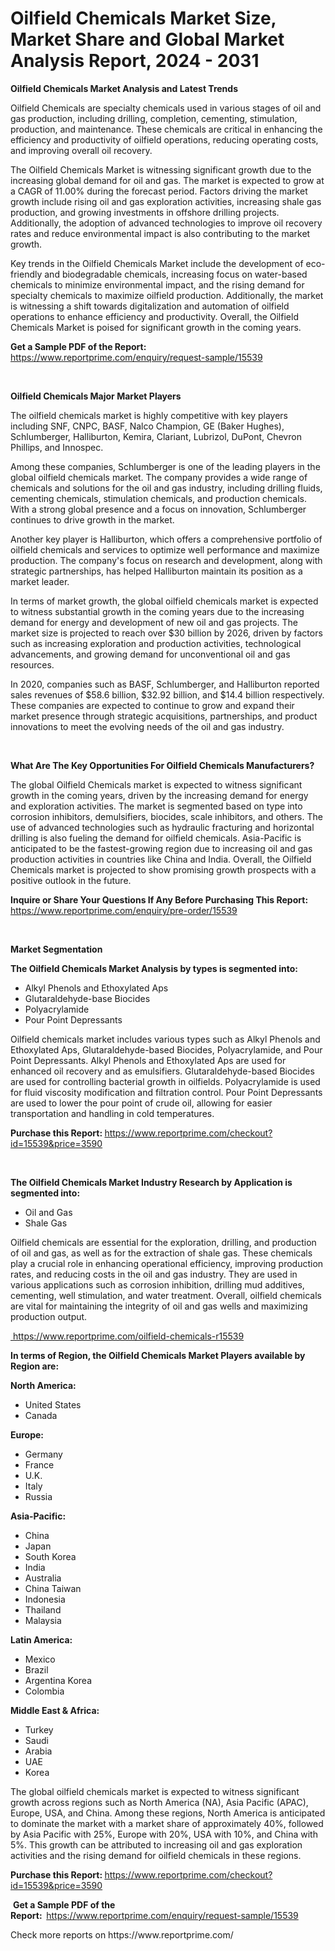 <p><h1>Oilfield Chemicals Market Size, Market Share and Global Market Analysis Report, 2024 - 2031</h1></p><p><strong>Oilfield Chemicals Market Analysis and Latest Trends</strong></p>
<p><p>Oilfield Chemicals are specialty chemicals used in various stages of oil and gas production, including drilling, completion, cementing, stimulation, production, and maintenance. These chemicals are critical in enhancing the efficiency and productivity of oilfield operations, reducing operating costs, and improving overall oil recovery.</p><p>The Oilfield Chemicals Market is witnessing significant growth due to the increasing global demand for oil and gas. The market is expected to grow at a CAGR of 11.00% during the forecast period. Factors driving the market growth include rising oil and gas exploration activities, increasing shale gas production, and growing investments in offshore drilling projects. Additionally, the adoption of advanced technologies to improve oil recovery rates and reduce environmental impact is also contributing to the market growth.</p><p>Key trends in the Oilfield Chemicals Market include the development of eco-friendly and biodegradable chemicals, increasing focus on water-based chemicals to minimize environmental impact, and the rising demand for specialty chemicals to maximize oilfield production. Additionally, the market is witnessing a shift towards digitalization and automation of oilfield operations to enhance efficiency and productivity. Overall, the Oilfield Chemicals Market is poised for significant growth in the coming years.</p></p>
<p><strong>Get a Sample PDF of the Report:&nbsp;</strong> <a href="https://www.reportprime.com/enquiry/request-sample/15539">https://www.reportprime.com/enquiry/request-sample/15539</a></p>
<p>&nbsp;</p>
<p><strong>Oilfield Chemicals Major Market Players</strong></p>
<p><p>The oilfield chemicals market is highly competitive with key players including SNF, CNPC, BASF, Nalco Champion, GE (Baker Hughes), Schlumberger, Halliburton, Kemira, Clariant, Lubrizol, DuPont, Chevron Phillips, and Innospec.</p><p>Among these companies, Schlumberger is one of the leading players in the global oilfield chemicals market. The company provides a wide range of chemicals and solutions for the oil and gas industry, including drilling fluids, cementing chemicals, stimulation chemicals, and production chemicals. With a strong global presence and a focus on innovation, Schlumberger continues to drive growth in the market.</p><p>Another key player is Halliburton, which offers a comprehensive portfolio of oilfield chemicals and services to optimize well performance and maximize production. The company's focus on research and development, along with strategic partnerships, has helped Halliburton maintain its position as a market leader.</p><p>In terms of market growth, the global oilfield chemicals market is expected to witness substantial growth in the coming years due to the increasing demand for energy and development of new oil and gas projects. The market size is projected to reach over $30 billion by 2026, driven by factors such as increasing exploration and production activities, technological advancements, and growing demand for unconventional oil and gas resources.</p><p>In 2020, companies such as BASF, Schlumberger, and Halliburton reported sales revenues of $58.6 billion, $32.92 billion, and $14.4 billion respectively. These companies are expected to continue to grow and expand their market presence through strategic acquisitions, partnerships, and product innovations to meet the evolving needs of the oil and gas industry.</p></p>
<p>&nbsp;</p>
<p><strong>What Are The Key Opportunities For Oilfield Chemicals Manufacturers?</strong></p>
<p><p>The global Oilfield Chemicals market is expected to witness significant growth in the coming years, driven by the increasing demand for energy and exploration activities. The market is segmented based on type into corrosion inhibitors, demulsifiers, biocides, scale inhibitors, and others. The use of advanced technologies such as hydraulic fracturing and horizontal drilling is also fueling the demand for oilfield chemicals. Asia-Pacific is anticipated to be the fastest-growing region due to increasing oil and gas production activities in countries like China and India. Overall, the Oilfield Chemicals market is projected to show promising growth prospects with a positive outlook in the future.</p></p>
<p><strong>Inquire or Share Your Questions If Any Before Purchasing This Report:</strong> <a href="https://www.reportprime.com/enquiry/pre-order/15539">https://www.reportprime.com/enquiry/pre-order/15539</a></p>
<p>&nbsp;</p>
<p><strong>Market Segmentation</strong></p>
<p><strong>The Oilfield Chemicals Market Analysis by types is segmented into:</strong></p>
<p><ul><li>Alkyl Phenols and Ethoxylated Aps</li><li>Glutaraldehyde-base Biocides</li><li>Polyacrylamide</li><li>Pour Point Depressants</li></ul></p>
<p><p>Oilfield chemicals market includes various types such as Alkyl Phenols and Ethoxylated Aps, Glutaraldehyde-based Biocides, Polyacrylamide, and Pour Point Depressants. Alkyl Phenols and Ethoxylated Aps are used for enhanced oil recovery and as emulsifiers. Glutaraldehyde-based Biocides are used for controlling bacterial growth in oilfields. Polyacrylamide is used for fluid viscosity modification and filtration control. Pour Point Depressants are used to lower the pour point of crude oil, allowing for easier transportation and handling in cold temperatures.</p></p>
<p><strong>Purchase this Report:&nbsp;</strong><a href="https://www.reportprime.com/checkout?id=15539&price=3590">https://www.reportprime.com/checkout?id=15539&price=3590</a></p>
<p>&nbsp;</p>
<p><strong>The Oilfield Chemicals Market Industry Research by Application is segmented into:</strong></p>
<p><ul><li>Oil and Gas</li><li>Shale Gas</li></ul></p>
<p><p>Oilfield chemicals are essential for the exploration, drilling, and production of oil and gas, as well as for the extraction of shale gas. These chemicals play a crucial role in enhancing operational efficiency, improving production rates, and reducing costs in the oil and gas industry. They are used in various applications such as corrosion inhibition, drilling mud additives, cementing, well stimulation, and water treatment. Overall, oilfield chemicals are vital for maintaining the integrity of oil and gas wells and maximizing production output.</p></p>
<p><a href="https://www.reportprime.com/oilfield-chemicals-r15539">&nbsp;https://www.reportprime.com/oilfield-chemicals-r15539</a></p>
<p><strong>In terms of Region, the Oilfield Chemicals Market Players available by Region are:</strong></p>
<p>
    <p> <strong> North America: </strong>
        <ul>
            <li>United States</li>
            <li>Canada</li>
        </ul>
        </p> 
    <p> <strong> Europe: </strong>
        <ul>
            <li>Germany</li>
            <li>France</li>
            <li>U.K.</li>
            <li>Italy</li>
            <li>Russia</li>
        </ul>
        </p> 
    <p> <strong> Asia-Pacific: </strong>
        <ul>
            <li>China</li>
            <li>Japan</li>
            <li>South Korea</li>
            <li>India</li>
            <li>Australia</li>
            <li>China Taiwan</li>
            <li>Indonesia</li>
            <li>Thailand</li>
            <li>Malaysia</li>
        </ul>
        </p> 
    <p> <strong> Latin America: </strong>
        <ul>
            <li>Mexico</li>
            <li>Brazil</li>
            <li>Argentina Korea</li>
            <li>Colombia</li>
        </ul>
        </p> 
    <p> <strong> Middle East & Africa: </strong>
        <ul>
            <li>Turkey</li>
            <li>Saudi</li>
            <li>Arabia</li>
            <li>UAE</li>
            <li>Korea</li>
        </ul>
    </p>
    </p>
<p><p>The global oilfield chemicals market is expected to witness significant growth across regions such as North America (NA), Asia Pacific (APAC), Europe, USA, and China. Among these regions, North America is anticipated to dominate the market with a market share of approximately 40%, followed by Asia Pacific with 25%, Europe with 20%, USA with 10%, and China with 5%. This growth can be attributed to increasing oil and gas exploration activities and the rising demand for oilfield chemicals in these regions.</p></p>
<p><strong>Purchase this Report: </strong><a href="https://www.reportprime.com/checkout?id=15539&price=3590">https://www.reportprime.com/checkout?id=15539&price=3590</a></p>
<p>&nbsp;<strong>Get a Sample PDF of the Report:&nbsp;&nbsp;</strong><a href="https://www.reportprime.com/enquiry/request-sample/15539">https://www.reportprime.com/enquiry/request-sample/15539</a></p>
<p><strong></strong></p>
<p>Check more reports on https://www.reportprime.com/</p>